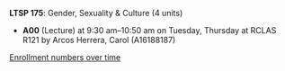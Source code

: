 **LTSP 175**: Gender, Sexuality & Culture (4 units)

- **A00** (Lecture) at 9:30 am–10:50 am on Tuesday, Thursday at RCLAS R121 by Arcos Herrera, Carol (A16188187)

[Enrollment numbers over time](./LTSP175.tsv)
